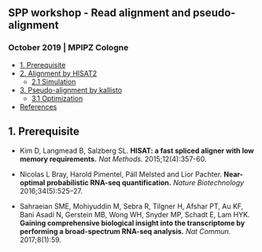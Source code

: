 ## SPP workshop - Read alignment and pseudo-alignment
###  October 2019 | MPIPZ Cologne

<!-- content start -->

- [1. Prerequisite](#1-prerequisite)
- [2. Alignment by HISAT2](#2-alignment-by-hisat2)
    - [2.1 Simulation](#21-simulation)
- [3. Pseudo-alignment by kallisto](#3-pseudo-alignment-by-kallisto)
    - [3.1 Optimization](#31-optimization)
- [References](#references)
    
<!-- content end -->

## 1. Prerequisite



* Kim D, Langmead B, Salzberg SL. **HISAT: a fast spliced aligner with low memory requirements.** *Nat Methods.* 2015;12(4):357-60.

* Nicolas L Bray, Harold Pimentel, Páll Melsted and Lior Pachter. **Near-optimal probabilistic RNA-seq quantification.** *Nature Biotechnology* 2016;34(5):525–27.

* Sahraeian SME, Mohiyuddin M, Sebra R, Tilgner H, Afshar PT, Au KF, Bani Asadi N, Gerstein MB, Wong WH, Snyder MP, Schadt E, Lam HYK. **Gaining comprehensive biological insight into the transcriptome by performing a broad-spectrum RNA-seq analysis.** *Nat Commun.* 2017;8(1):59.
